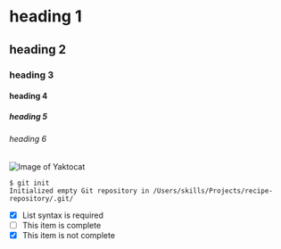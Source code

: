  # heading 1
  ## heading 2
  ### heading 3
   #### heading 4
   ##### heading 5
   ###### heading 6



![Image of Yaktocat](https://octodex.github.com/images/yaktocat.png)




```
$ git init
Initialized empty Git repository in /Users/skills/Projects/recipe-repository/.git/
```


- [x] List syntax is required
- [ ] This item is complete
- [x] This item is not complete
